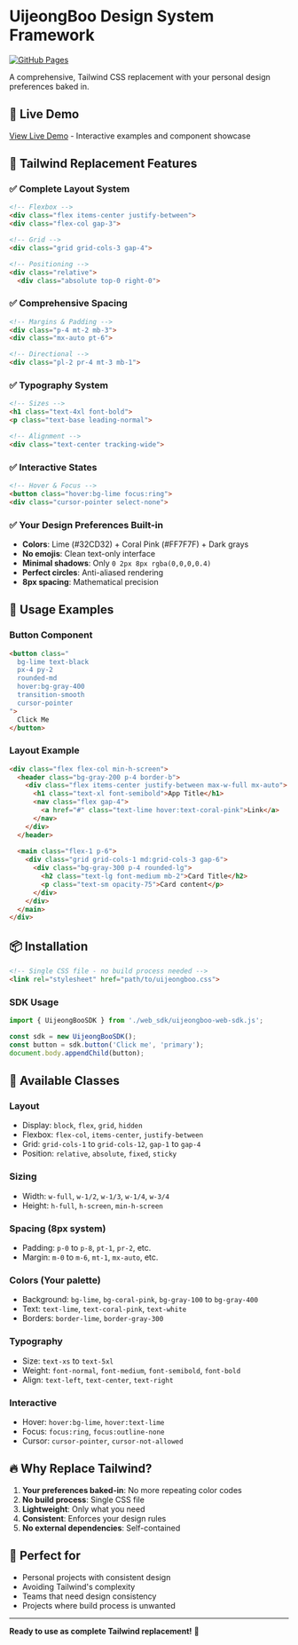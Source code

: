 # UijeongBoo Design System Framework

[![GitHub Pages](https://img.shields.io/badge/GitHub%20Pages-Deployed-brightgreen)](https://coreeeeaaaa.github.io/uijeongboo/)

A comprehensive, Tailwind CSS replacement with your personal design preferences baked in.

## 🚀 Live Demo

[View Live Demo](https://coreeeeaaaa.github.io/uijeongboo/) - Interactive examples and component showcase

## 🎯 Tailwind Replacement Features

### ✅ Complete Layout System
```html
<!-- Flexbox -->
<div class="flex items-center justify-between">
<div class="flex-col gap-3">

<!-- Grid -->
<div class="grid grid-cols-3 gap-4">

<!-- Positioning -->
<div class="relative">
  <div class="absolute top-0 right-0">
```

### ✅ Comprehensive Spacing
```html
<!-- Margins & Padding -->
<div class="p-4 mt-2 mb-3">
<div class="mx-auto pt-6">

<!-- Directional -->
<div class="pl-2 pr-4 mt-3 mb-1">
```

### ✅ Typography System
```html
<!-- Sizes -->
<h1 class="text-4xl font-bold">
<p class="text-base leading-normal">

<!-- Alignment -->
<div class="text-center tracking-wide">
```

### ✅ Interactive States
```html
<!-- Hover & Focus -->
<button class="hover:bg-lime focus:ring">
<div class="cursor-pointer select-none">
```

### ✅ Your Design Preferences Built-in
- **Colors**: Lime (#32CD32) + Coral Pink (#FF7F7F) + Dark grays
- **No emojis**: Clean text-only interface
- **Minimal shadows**: Only `0 2px 8px rgba(0,0,0,0.4)`
- **Perfect circles**: Anti-aliased rendering
- **8px spacing**: Mathematical precision

## 🚀 Usage Examples

### Button Component
```html
<button class="
  bg-lime text-black
  px-4 py-2 
  rounded-md
  hover:bg-gray-400
  transition-smooth
  cursor-pointer
">
  Click Me
</button>
```

### Layout Example
```html
<div class="flex flex-col min-h-screen">
  <header class="bg-gray-200 p-4 border-b">
    <div class="flex items-center justify-between max-w-full mx-auto">
      <h1 class="text-xl font-semibold">App Title</h1>
      <nav class="flex gap-4">
        <a href="#" class="text-lime hover:text-coral-pink">Link</a>
      </nav>
    </div>
  </header>
  
  <main class="flex-1 p-6">
    <div class="grid grid-cols-1 md:grid-cols-3 gap-6">
      <div class="bg-gray-300 p-4 rounded-lg">
        <h2 class="text-lg font-medium mb-2">Card Title</h2>
        <p class="text-sm opacity-75">Card content</p>
      </div>
    </div>
  </main>
</div>
```

## 📦 Installation

```html
<!-- Single CSS file - no build process needed -->
<link rel="stylesheet" href="path/to/uijeongboo.css">
```

### SDK Usage

```javascript
import { UijeongBooSDK } from './web_sdk/uijeongboo-web-sdk.js';

const sdk = new UijeongBooSDK();
const button = sdk.button('Click me', 'primary');
document.body.appendChild(button);
```

## 🎨 Available Classes

### Layout
- Display: `block`, `flex`, `grid`, `hidden`
- Flexbox: `flex-col`, `items-center`, `justify-between`
- Grid: `grid-cols-1` to `grid-cols-12`, `gap-1` to `gap-4`
- Position: `relative`, `absolute`, `fixed`, `sticky`

### Sizing
- Width: `w-full`, `w-1/2`, `w-1/3`, `w-1/4`, `w-3/4`
- Height: `h-full`, `h-screen`, `min-h-screen`

### Spacing (8px system)
- Padding: `p-0` to `p-8`, `pt-1`, `pr-2`, etc.
- Margin: `m-0` to `m-6`, `mt-1`, `mx-auto`, etc.

### Colors (Your palette)
- Background: `bg-lime`, `bg-coral-pink`, `bg-gray-100` to `bg-gray-400`
- Text: `text-lime`, `text-coral-pink`, `text-white`
- Borders: `border-lime`, `border-gray-300`

### Typography
- Size: `text-xs` to `text-5xl`
- Weight: `font-normal`, `font-medium`, `font-semibold`, `font-bold`
- Align: `text-left`, `text-center`, `text-right`

### Interactive
- Hover: `hover:bg-lime`, `hover:text-lime`
- Focus: `focus:ring`, `focus:outline-none`
- Cursor: `cursor-pointer`, `cursor-not-allowed`

## 🔥 Why Replace Tailwind?

1. **Your preferences baked-in**: No more repeating color codes
2. **No build process**: Single CSS file
3. **Lightweight**: Only what you need
4. **Consistent**: Enforces your design rules
5. **No external dependencies**: Self-contained

## 🎯 Perfect for

- Personal projects with consistent design
- Avoiding Tailwind's complexity
- Teams that need design consistency
- Projects where build process is unwanted

---

**Ready to use as complete Tailwind replacement!** 🎨